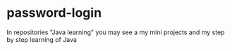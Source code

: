 # password-login
In repositories "Java learning" you may see a my mini projects and my step by step learning of Java
